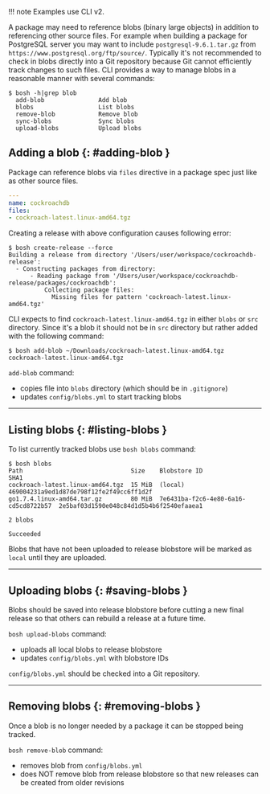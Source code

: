 !!! note
    Examples use CLI v2.

A package may need to reference blobs (binary large objects) in addition to referencing other source files. For example when building a package for PostgreSQL server you may want to include `postgresql-9.6.1.tar.gz` from `https://www.postgresql.org/ftp/source/`. Typically it's not recommended to check in blobs directly into a Git repository because Git cannot efficiently track changes to such files. CLI provides a way to manage blobs in a reasonable manner with several commands:

```shell
$ bosh -h|grep blob
  add-blob               Add blob
  blobs                  List blobs
  remove-blob            Remove blob
  sync-blobs             Sync blobs
  upload-blobs           Upload blobs
```

## Adding a blob {: #adding-blob }

Package can reference blobs via `files` directive in a package spec just like as other source files.

```yaml
---
name: cockroachdb
files:
- cockroach-latest.linux-amd64.tgz
```

Creating a release with above configuration causes following error:

```shell
$ bosh create-release --force
Building a release from directory '/Users/user/workspace/cockroachdb-release':
  - Constructing packages from directory:
      - Reading package from '/Users/user/workspace/cockroachdb-release/packages/cockroachdb':
          Collecting package files:
            Missing files for pattern 'cockroach-latest.linux-amd64.tgz'
```

CLI expects to find `cockroach-latest.linux-amd64.tgz` in either `blobs` or `src` directory. Since it's a blob it should not be in `src` directory but rather added with the following command:

```shell
$ bosh add-blob ~/Downloads/cockroach-latest.linux-amd64.tgz cockroach-latest.linux-amd64.tgz
```

`add-blob` command:

- copies file into `blobs` directory (which should be in `.gitignore`)
- updates `config/blobs.yml` to start tracking blobs

---
## Listing blobs {: #listing-blobs }

To list currently tracked blobs use `bosh blobs` command:

```shell
$ bosh blobs
Path                              Size    Blobstore ID                          SHA1
cockroach-latest.linux-amd64.tgz  15 MiB  (local)                               469004231a9ed1d87de798f12fe2f49cc6ff1d2f
go1.7.4.linux-amd64.tar.gz        80 MiB  7e6431ba-f2c6-4e80-6a16-cd5cd8722b57  2e5baf03d1590e048c84d1d5b4b6f2540efaaea1

2 blobs

Succeeded
```

Blobs that have not been uploaded to release blobstore will be marked as `local` until they are uploaded.

---
## Uploading blobs {: #saving-blobs }

Blobs should be saved into release blobstore before cutting a new final release so that others can rebuild a release at a future time.

`bosh upload-blobs` command:

- uploads all local blobs to release blobstore
- updates `config/blobs.yml` with blobstore IDs

`config/blobs.yml` should be checked into a Git repository.

---
## Removing blobs {: #removing-blobs }

Once a blob is no longer needed by a package it can be stopped being tracked.

`bosh remove-blob` command:

- removes blob from `config/blobs.yml`
- does NOT remove blob from release blobstore so that new releases can be created from older revisions
